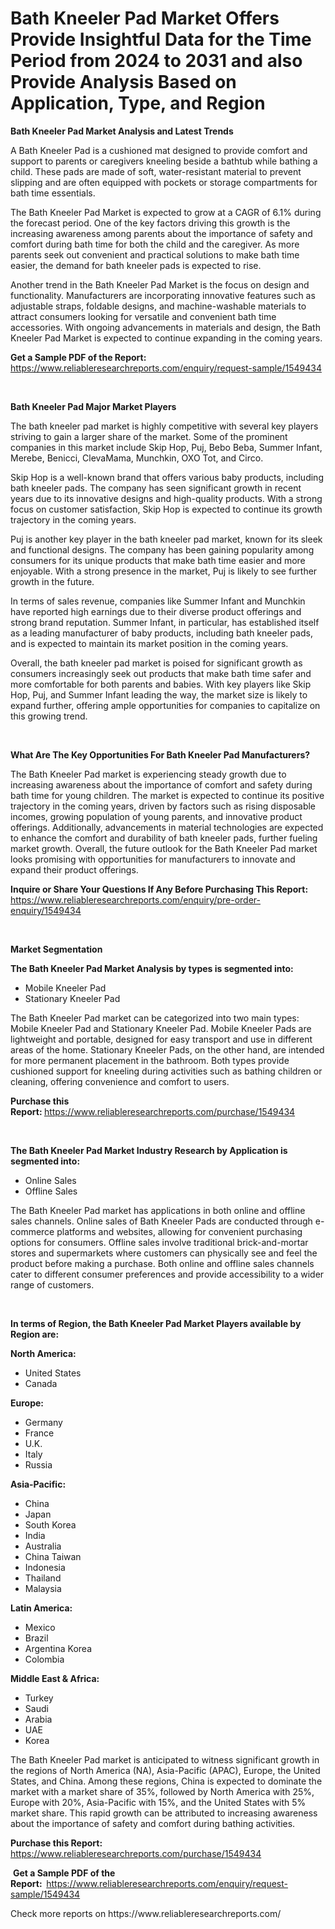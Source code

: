 <p><h1>Bath Kneeler Pad Market Offers Provide Insightful Data for the Time Period from 2024 to 2031 and also Provide Analysis Based on Application, Type, and Region</h1></p><p><strong>Bath Kneeler Pad Market Analysis and Latest Trends</strong></p>
<p><p>A Bath Kneeler Pad is a cushioned mat designed to provide comfort and support to parents or caregivers kneeling beside a bathtub while bathing a child. These pads are made of soft, water-resistant material to prevent slipping and are often equipped with pockets or storage compartments for bath time essentials. </p><p>The Bath Kneeler Pad Market is expected to grow at a CAGR of 6.1% during the forecast period. One of the key factors driving this growth is the increasing awareness among parents about the importance of safety and comfort during bath time for both the child and the caregiver. As more parents seek out convenient and practical solutions to make bath time easier, the demand for bath kneeler pads is expected to rise.</p><p>Another trend in the Bath Kneeler Pad Market is the focus on design and functionality. Manufacturers are incorporating innovative features such as adjustable straps, foldable designs, and machine-washable materials to attract consumers looking for versatile and convenient bath time accessories. With ongoing advancements in materials and design, the Bath Kneeler Pad Market is expected to continue expanding in the coming years.</p></p>
<p><strong>Get a Sample PDF of the Report:&nbsp;</strong> <a href="https://www.reliableresearchreports.com/enquiry/request-sample/1549434">https://www.reliableresearchreports.com/enquiry/request-sample/1549434</a></p>
<p>&nbsp;</p>
<p><strong>Bath Kneeler Pad Major Market Players</strong></p>
<p><p>The bath kneeler pad market is highly competitive with several key players striving to gain a larger share of the market. Some of the prominent companies in this market include Skip Hop, Puj, Bebo Beba, Summer Infant, Merebe, Benicci, ClevaMama, Munchkin, OXO Tot, and Circo.</p><p>Skip Hop is a well-known brand that offers various baby products, including bath kneeler pads. The company has seen significant growth in recent years due to its innovative designs and high-quality products. With a strong focus on customer satisfaction, Skip Hop is expected to continue its growth trajectory in the coming years.</p><p>Puj is another key player in the bath kneeler pad market, known for its sleek and functional designs. The company has been gaining popularity among consumers for its unique products that make bath time easier and more enjoyable. With a strong presence in the market, Puj is likely to see further growth in the future.</p><p>In terms of sales revenue, companies like Summer Infant and Munchkin have reported high earnings due to their diverse product offerings and strong brand reputation. Summer Infant, in particular, has established itself as a leading manufacturer of baby products, including bath kneeler pads, and is expected to maintain its market position in the coming years.</p><p>Overall, the bath kneeler pad market is poised for significant growth as consumers increasingly seek out products that make bath time safer and more comfortable for both parents and babies. With key players like Skip Hop, Puj, and Summer Infant leading the way, the market size is likely to expand further, offering ample opportunities for companies to capitalize on this growing trend.</p></p>
<p>&nbsp;</p>
<p><strong>What Are The Key Opportunities For Bath Kneeler Pad Manufacturers?</strong></p>
<p><p>The Bath Kneeler Pad market is experiencing steady growth due to increasing awareness about the importance of comfort and safety during bath time for young children. The market is expected to continue its positive trajectory in the coming years, driven by factors such as rising disposable incomes, growing population of young parents, and innovative product offerings. Additionally, advancements in material technologies are expected to enhance the comfort and durability of bath kneeler pads, further fueling market growth. Overall, the future outlook for the Bath Kneeler Pad market looks promising with opportunities for manufacturers to innovate and expand their product offerings.</p></p>
<p><strong>Inquire or Share Your Questions If Any Before Purchasing This Report:</strong> <a href="https://www.reliableresearchreports.com/enquiry/pre-order-enquiry/1549434">https://www.reliableresearchreports.com/enquiry/pre-order-enquiry/1549434</a></p>
<p>&nbsp;</p>
<p><strong>Market Segmentation</strong></p>
<p><strong>The Bath Kneeler Pad Market Analysis by types is segmented into:</strong></p>
<p><ul><li>Mobile Kneeler Pad</li><li>Stationary Kneeler Pad</li></ul></p>
<p><p>The Bath Kneeler Pad market can be categorized into two main types: Mobile Kneeler Pad and Stationary Kneeler Pad. Mobile Kneeler Pads are lightweight and portable, designed for easy transport and use in different areas of the home. Stationary Kneeler Pads, on the other hand, are intended for more permanent placement in the bathroom. Both types provide cushioned support for kneeling during activities such as bathing children or cleaning, offering convenience and comfort to users.</p></p>
<p><strong>Purchase this Report:&nbsp;</strong><a href="https://www.reliableresearchreports.com/purchase/1549434">https://www.reliableresearchreports.com/purchase/1549434</a></p>
<p>&nbsp;</p>
<p><strong>The Bath Kneeler Pad Market Industry Research by Application is segmented into:</strong></p>
<p><ul><li>Online Sales</li><li>Offline Sales</li></ul></p>
<p><p>The Bath Kneeler Pad market has applications in both online and offline sales channels. Online sales of Bath Kneeler Pads are conducted through e-commerce platforms and websites, allowing for convenient purchasing options for consumers. Offline sales involve traditional brick-and-mortar stores and supermarkets where customers can physically see and feel the product before making a purchase. Both online and offline sales channels cater to different consumer preferences and provide accessibility to a wider range of customers.</p></p>
<p>&nbsp;</p>
<p><strong>In terms of Region, the Bath Kneeler Pad Market Players available by Region are:</strong></p>
<p>
    <p> <strong> North America: </strong>
        <ul>
            <li>United States</li>
            <li>Canada</li>
        </ul>
        </p> 
    <p> <strong> Europe: </strong>
        <ul>
            <li>Germany</li>
            <li>France</li>
            <li>U.K.</li>
            <li>Italy</li>
            <li>Russia</li>
        </ul>
        </p> 
    <p> <strong> Asia-Pacific: </strong>
        <ul>
            <li>China</li>
            <li>Japan</li>
            <li>South Korea</li>
            <li>India</li>
            <li>Australia</li>
            <li>China Taiwan</li>
            <li>Indonesia</li>
            <li>Thailand</li>
            <li>Malaysia</li>
        </ul>
        </p> 
    <p> <strong> Latin America: </strong>
        <ul>
            <li>Mexico</li>
            <li>Brazil</li>
            <li>Argentina Korea</li>
            <li>Colombia</li>
        </ul>
        </p> 
    <p> <strong> Middle East & Africa: </strong>
        <ul>
            <li>Turkey</li>
            <li>Saudi</li>
            <li>Arabia</li>
            <li>UAE</li>
            <li>Korea</li>
        </ul>
    </p>
    </p>
<p><p>The Bath Kneeler Pad market is anticipated to witness significant growth in the regions of North America (NA), Asia-Pacific (APAC), Europe, the United States, and China. Among these regions, China is expected to dominate the market with a market share of 35%, followed by North America with 25%, Europe with 20%, Asia-Pacific with 15%, and the United States with 5% market share. This rapid growth can be attributed to increasing awareness about the importance of safety and comfort during bathing activities.</p></p>
<p><strong>Purchase this Report: </strong><a href="https://www.reliableresearchreports.com/purchase/1549434">https://www.reliableresearchreports.com/purchase/1549434</a></p>
<p>&nbsp;<strong>Get a Sample PDF of the Report:&nbsp;&nbsp;</strong><a href="https://www.reliableresearchreports.com/enquiry/request-sample/1549434">https://www.reliableresearchreports.com/enquiry/request-sample/1549434</a></p>
<p><strong></strong></p>
<p>Check more reports on https://www.reliableresearchreports.com/</p>